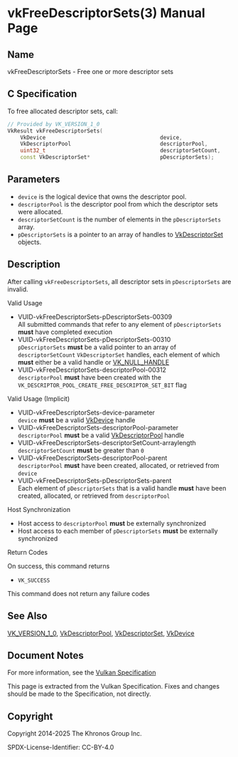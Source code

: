 # vkFreeDescriptorSets(3) Manual Page

## Name

vkFreeDescriptorSets - Free one or more descriptor sets



## [](#_c_specification)C Specification

To free allocated descriptor sets, call:

```c++
// Provided by VK_VERSION_1_0
VkResult vkFreeDescriptorSets(
    VkDevice                                    device,
    VkDescriptorPool                            descriptorPool,
    uint32_t                                    descriptorSetCount,
    const VkDescriptorSet*                      pDescriptorSets);
```

## [](#_parameters)Parameters

- `device` is the logical device that owns the descriptor pool.
- `descriptorPool` is the descriptor pool from which the descriptor sets were allocated.
- `descriptorSetCount` is the number of elements in the `pDescriptorSets` array.
- `pDescriptorSets` is a pointer to an array of handles to [VkDescriptorSet](https://registry.khronos.org/vulkan/specs/latest/man/html/VkDescriptorSet.html) objects.

## [](#_description)Description

After calling `vkFreeDescriptorSets`, all descriptor sets in `pDescriptorSets` are invalid.

Valid Usage

- [](#VUID-vkFreeDescriptorSets-pDescriptorSets-00309)VUID-vkFreeDescriptorSets-pDescriptorSets-00309  
  All submitted commands that refer to any element of `pDescriptorSets` **must** have completed execution
- [](#VUID-vkFreeDescriptorSets-pDescriptorSets-00310)VUID-vkFreeDescriptorSets-pDescriptorSets-00310  
  `pDescriptorSets` **must** be a valid pointer to an array of `descriptorSetCount` `VkDescriptorSet` handles, each element of which **must** either be a valid handle or [VK\_NULL\_HANDLE](https://registry.khronos.org/vulkan/specs/latest/man/html/VK_NULL_HANDLE.html)
- [](#VUID-vkFreeDescriptorSets-descriptorPool-00312)VUID-vkFreeDescriptorSets-descriptorPool-00312  
  `descriptorPool` **must** have been created with the `VK_DESCRIPTOR_POOL_CREATE_FREE_DESCRIPTOR_SET_BIT` flag

Valid Usage (Implicit)

- [](#VUID-vkFreeDescriptorSets-device-parameter)VUID-vkFreeDescriptorSets-device-parameter  
  `device` **must** be a valid [VkDevice](https://registry.khronos.org/vulkan/specs/latest/man/html/VkDevice.html) handle
- [](#VUID-vkFreeDescriptorSets-descriptorPool-parameter)VUID-vkFreeDescriptorSets-descriptorPool-parameter  
  `descriptorPool` **must** be a valid [VkDescriptorPool](https://registry.khronos.org/vulkan/specs/latest/man/html/VkDescriptorPool.html) handle
- [](#VUID-vkFreeDescriptorSets-descriptorSetCount-arraylength)VUID-vkFreeDescriptorSets-descriptorSetCount-arraylength  
  `descriptorSetCount` **must** be greater than `0`
- [](#VUID-vkFreeDescriptorSets-descriptorPool-parent)VUID-vkFreeDescriptorSets-descriptorPool-parent  
  `descriptorPool` **must** have been created, allocated, or retrieved from `device`
- [](#VUID-vkFreeDescriptorSets-pDescriptorSets-parent)VUID-vkFreeDescriptorSets-pDescriptorSets-parent  
  Each element of `pDescriptorSets` that is a valid handle **must** have been created, allocated, or retrieved from `descriptorPool`

Host Synchronization

- Host access to `descriptorPool` **must** be externally synchronized
- Host access to each member of `pDescriptorSets` **must** be externally synchronized

Return Codes

On success, this command returns

- `VK_SUCCESS`

This command does not return any failure codes

## [](#_see_also)See Also

[VK\_VERSION\_1\_0](https://registry.khronos.org/vulkan/specs/latest/man/html/VK_VERSION_1_0.html), [VkDescriptorPool](https://registry.khronos.org/vulkan/specs/latest/man/html/VkDescriptorPool.html), [VkDescriptorSet](https://registry.khronos.org/vulkan/specs/latest/man/html/VkDescriptorSet.html), [VkDevice](https://registry.khronos.org/vulkan/specs/latest/man/html/VkDevice.html)

## [](#_document_notes)Document Notes

For more information, see the [Vulkan Specification](https://registry.khronos.org/vulkan/specs/latest/html/vkspec.html#vkFreeDescriptorSets)

This page is extracted from the Vulkan Specification. Fixes and changes should be made to the Specification, not directly.

## [](#_copyright)Copyright

Copyright 2014-2025 The Khronos Group Inc.

SPDX-License-Identifier: CC-BY-4.0